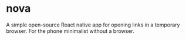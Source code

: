 # nova
A simple open-source React native app for opening links in a temporary browser. For the phone minimalist without a browser.
